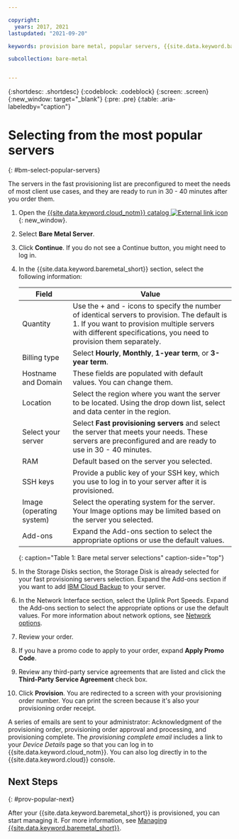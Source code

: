 ```yaml
---

copyright:
  years: 2017, 2021
lastupdated: "2021-09-20"

keywords: provision bare metal, popular servers, {{site.data.keyword.baremetal_short}}, provision, fast provisioning

subcollection: bare-metal


---
```


{:shortdesc: .shortdesc}
{:codeblock: .codeblock}
{:screen: .screen}
{:new_window: target="_blank"}
{:pre: .pre}
{:table: .aria-labeledby="caption"}


# Selecting from the most popular servers
{: #bm-select-popular-servers}

The servers in the fast provisioning list are preconfigured to meet the needs of most client use cases, and they are ready to run in 30 - 40 minutes after you order them.
1. Open the [{{site.data.keyword.cloud_notm}} catalog ![External link icon](../icons/launch-glyph.svg "External link icon")](https://cloud.ibm.com/catalog/){: new_window}.   
2. Select **Bare Metal Server**.
3. Click **Continue**. If you do not see a Continue button, you might need to log in.
4. In the {{site.data.keyword.baremetal_short}} section, select the following information:

   | Field | Value |
   |------|------|
   | Quantity | Use the + and - icons to specify the number of identical servers to provision. The default is 1. If you want to provision multiple servers with different specifications, you need to provision them separately. |
   | Billing type | Select **Hourly**, **Monthly**, **1-year term**, or **3-year term**. |
   | Hostname and Domain | These fields are populated with default values. You can change them. |
   | Location | Select the region where you want the server to be located. Using the drop down list, select and data center in the region. |
   | Select your server | Select **Fast provisioning servers** and select the server that meets your needs. These servers are preconfigured and are ready to use in 30 - 40 minutes. |
   | RAM | Default based on the server you selected. |
   | SSH keys | Provide a public key of your SSH key, which you use to log in to your server after it is provisioned. |
   | Image (operating system) | Select the operating system for the server. Your Image options may be limited based on the server you selected. |
   | Add-ons | Expand the Add-ons section to select the appropriate options or use the default values. |
   {: caption="Table 1: Bare metal server selections" caption-side="top"}
    
5. In the Storage Disks section, the Storage Disk is already selected for your fast provisioning servers selection. Expand the Add-ons section if you want to add [IBM Cloud Backup](/docs/Backup?topic=Backup-getting-started) to your server. 
6. In the Network Interface section, select the Uplink Port Speeds. Expand the Add-ons section to select the appropriate options or use the default values. For more information about network options, see [Network options](/docs/bare-metal?topic=bare-metal-network-options).
7. Review your order.
8. If you have a promo code to apply to your order, expand **Apply Promo Code**.  
9. Review any third-party service agreements that are listed and click the **Third-Party Service Agreement** check box.
10. Click **Provision**. You are redirected to a screen with your provisioning order number. You can print the screen because it's also your provisioning order receipt.

A series of emails are sent to your administrator: Acknowledgment of the provisioning order, provisioning order approval and processing, and provisioning complete. The _provisioning complete email_ includes a link to your *Device Details* page so that you can log in to {{site.data.keyword.cloud_notm}}. You can also log directly in to the {{site.data.keyword.cloud}} console.


## Next Steps
{: #prov-popular-next}

After your {{site.data.keyword.baremetal_short}} is provisioned, you can start managing it. For more information, see [Managing {{site.data.keyword.baremetal_short}}](/docs/bare-metal?topic=bare-metal-bm-manage-servers).
